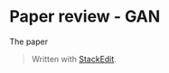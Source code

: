 
# Paper review - GAN

The paper

> Written with [StackEdit](https://stackedit.io/).
<!--stackedit_data:
eyJoaXN0b3J5IjpbLTE0MDkwNjU1MTVdfQ==
-->